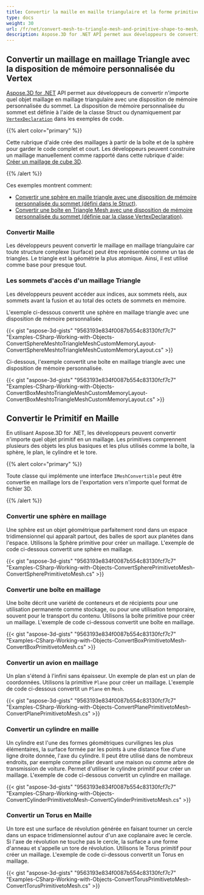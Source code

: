```yaml
---
title: Convertir la maille en maille triangulaire et la forme primitive en maille
type: docs
weight: 30
url: /fr/net/convert-mesh-to-triangle-mesh-and-primitive-shape-to-mesh/
description: Aspose.3D for .NET API permet aux développeurs de convertir n'importe quel objet maillage en maillage triangulaire avec une disposition mémoire personnalisée du sommet. La disposition de mémoire personnalisée du sommet est définie à l'aide de la classe Struct ou dynamiquement par VertexDeclaration dans les exemples de code.
---
```

##  **Convertir un maillage en maillage Triangle avec la disposition de mémoire personnalisée du Vertex**
[Aspose.3D for .NET](https://products.aspose.com/3d/net/) API permet aux développeurs de convertir n'importe quel objet maillage en maillage triangulaire avec une disposition de mémoire personnalisée du sommet. La disposition de mémoire personnalisée du sommet est définie à l'aide de la classe Struct ou dynamiquement par [`VertexDeclaration`](https://reference.aspose.com/3d/net/aspose.threed.utilities/vertexdeclaration/) dans les exemples de code.

{{% alert color="primary" %}}

Cette rubrique d'aide crée des maillages à partir de la boîte et de la sphère pour garder le code complet et court. Les développeurs peuvent construire un maillage manuellement comme rapporté dans cette rubrique d'aide: [Créer un maillage de cube 3D](/3d/fr/net/create-3d-mesh-and-scene/).

{{% /alert %}}

Ces exemples montrent comment:

- [Convertir une sphère en maille triangle avec une disposition de mémoire personnalisée du sommet (défini dans le Struct)](/3d/fr/net/convert-mesh-to-triangle-mesh-and-primitive-shape-to-mesh/).
- [Convertir une boîte en Triangle Mesh avec une disposition de mémoire personnalisée du sommet (définie par la classe VertexDeclaration)](/3d/fr/net/convert-mesh-to-triangle-mesh-and-primitive-shape-to-mesh/).
###  **Convertir Maille**
Les développeurs peuvent convertir le maillage en maillage triangulaire car toute structure complexe (surface) peut être représentée comme un tas de triangles. Le triangle est la géométrie la plus atomique. Ainsi, il est utilisé comme base pour presque tout.
###  **Les sommets d'accès d'un maillage Triangle**
Les développeurs peuvent accéder aux indices, aux sommets réels, aux sommets avant la fusion et au total des octets de sommets en mémoire.

L'exemple ci-dessous convertit une sphère en maillage triangle avec une disposition de mémoire personnalisée.

{{< gist "aspose-3d-gists" "9563193e834f0087b554c83130fcf7c7" "Examples-CSharp-Working-with-Objects-ConvertSphereMeshtoTriangleMeshCustomMemoryLayout-ConvertSphereMeshtoTriangleMeshCustomMemoryLayout.cs" >}}




Ci-dessous, l'exemple convertit une boîte en maillage triangle avec une disposition de mémoire personnalisée.

{{< gist "aspose-3d-gists" "9563193e834f0087b554c83130fcf7c7" "Examples-CSharp-Working-with-Objects-ConvertBoxMeshtoTriangleMeshCustomMemoryLayout-ConvertBoxMeshtoTriangleMeshCustomMemoryLayout.cs" >}}
##  **Convertir le Primitif en Maille**
En utilisant Aspose.3D for .NET, les développeurs peuvent convertir n'importe quel objet primitif en un maillage. Les primitives comprennent plusieurs des objets les plus basiques et les plus utilisés comme la boîte, la sphère, le plan, le cylindre et le tore.

{{% alert color="primary" %}}

Toute classe qui implémente une interface `IMeshConvertible` peut être convertie en maillage lors de l'exportation vers n'importe quel format de fichier 3D.

{{% /alert %}}
###  **Convertir une sphère en maillage**
Une sphère est un objet géométrique parfaitement rond dans un espace tridimensionnel qui apparaît partout, des balles de sport aux planètes dans l'espace. Utilisons la Sphère primitive pour créer un maillage.
L'exemple de code ci-dessous convertit une sphère en maillage.

{{< gist "aspose-3d-gists" "9563193e834f0087b554c83130fcf7c7" "Examples-CSharp-Working-with-Objects-ConvertSpherePrimitivetoMesh-ConvertSpherePrimitivetoMesh.cs" >}}
###  **Convertir une boîte en maillage**
Une boîte décrit une variété de conteneurs et de récipients pour une utilisation permanente comme stockage, ou pour une utilisation temporaire, souvent pour le transport du contenu. Utilisons la boîte primitive pour créer un maillage. L'exemple de code ci-dessous convertit une boîte en maillage.

{{< gist "aspose-3d-gists" "9563193e834f0087b554c83130fcf7c7" "Examples-CSharp-Working-with-Objects-ConvertBoxPrimitivetoMesh-ConvertBoxPrimitivetoMesh.cs" >}}
###  **Convertir un avion en maillage**
Un plan s'étend à l'infini sans épaisseur. Un exemple de plan est un plan de coordonnées. Utilisons la primitive `Plane` pour créer un maillage. L'exemple de code ci-dessous convertit un `Plane` en `Mesh`.

{{< gist "aspose-3d-gists" "9563193e834f0087b554c83130fcf7c7" "Examples-CSharp-Working-with-Objects-ConvertPlanePrimitivetoMesh-ConvertPlanePrimitivetoMesh.cs" >}}
###  **Convertir un cylindre en maille**
Un cylindre est l'une des formes géométriques curvilignes les plus élémentaires, la surface formée par les points à une distance fixe d'une ligne droite donnée, l'axe du cylindre. Il peut être utilisé dans de nombreux endroits, par exemple comme pilier devant une maison ou comme arbre de transmission de voiture. Permet d'utiliser le cylindre primitif pour créer un maillage. L'exemple de code ci-dessous convertit un cylindre en maillage.

{{< gist "aspose-3d-gists" "9563193e834f0087b554c83130fcf7c7" "Examples-CSharp-Working-with-Objects-ConvertCylinderPrimitivetoMesh-ConvertCylinderPrimitivetoMesh.cs" >}}
###  **Convertir un Torus en Maille**
Un tore est une surface de révolution générée en faisant tourner un cercle dans un espace tridimensionnel autour d'un axe coplanaire avec le cercle. Si l'axe de révolution ne touche pas le cercle, la surface a une forme d'anneau et s'appelle un tore de révolution. Utilisons le Torus primitif pour créer un maillage. L'exemple de code ci-dessous convertit un Torus en maillage.

{{< gist "aspose-3d-gists" "9563193e834f0087b554c83130fcf7c7" "Examples-CSharp-Working-with-Objects-ConvertTorusPrimitivetoMesh-ConvertTorusPrimitivetoMesh.cs" >}}
